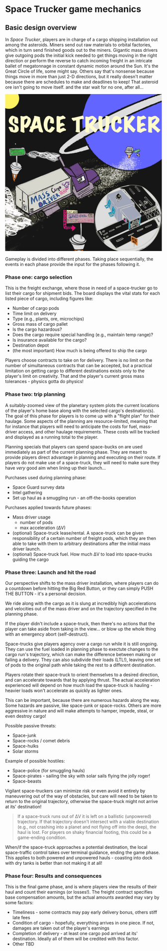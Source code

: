 # Space Trucker game mechanics

## Basic design overview

In _Space Trucker_, players are in charge of a cargo shipping installation out among the asteroids. Miners send out raw materials to orbital factories, which in turn send finished goods out to the miners. Gigantic mass drivers give outgoing pods the initial kick needed to get things moving in the right direction or perform the reverse to catch incoming freight in an intricate ballet of megatonnage in constant dynamic motion around the Sun. It's the Great Circle of life, some might say. Others say that's nonsense because things move in more than just 2-D directions, but it really doesn't matter because there are schedules to make and deadlines to keep! That asteroid ore isn't going to move itself. and the star wait for no one, after all...

![space trucker concept art](/design/Space_Trucker_Concept_Art.jpg)

Gameplay is divided into different phases. Taking place sequentially, the events in each phase provide the input for the phases following it.

### Phase one: cargo selection

This is the freight exchange, where those in need of a space-trucker go to list their cargo for shipment bids. The board displays the vital stats for each listed piece of cargo, including figures like:

* Number of cargo pods
* Time limit on delivery
* Type (e.g., plants, ore, microchips)
* Gross mass of cargo pallet
* Is the cargo hazardous?
* Does the cargo require special handling (e.g., maintain temp range)?
* Is insurance available for the cargo?
* Destination depot
* (the most important) How much is being offered to ship the cargo

Players choose contracts to take on for delivery. There is no limit on the number of simultaneous contracts that can be accepted, but a practical limitation on getting cargo to different destinations exists only to the player's limit on creativity. That and the player's current gross mass tolerances - physics gotta do physics!

### Phase two: trip planning

A suitably-zoomed view of the planetary system plots the current locations of the player's home base along with the selected cargo's destination(s). The goal of this phase for players is to come up with a "flight plan" for their haulage. Some aspects of the planning are resource-limited, meaning that for instance that players will need to anticipate the costs for fuel, mass-driver access, and other haulage requirements. These costs will be tracked and displayed as a running total to the player.

Planning specials that players can spend space-bucks on are used immediately as part of the current planning phase. They are meant to provide players direct advantage in planning and executing on their route. If players do not make use of a space-truck, they will need to make sure they have _very_ good aim when lining up their launch...

Purchases used during planning phase:

* Space Guard survey data
* Intel gathering
* Set up haul as a smuggling run - an off-the-books operation

Purchases applied towards future phases:

* Mass driver usage
  * number of pods
  * max acceleration (&Delta;V)
* (optional) Space-truck lease/rental. A space-truck can be given responsibility of a certain number of freight pods, which they are then able to take with them to arbitrary destinations after the initial mass driver launch.
* (optional) Space-truck fuel. How much &Delta;V to load into space-trucks guiding the cargo

### Phase three: Launch and hit the road

Our perspective shifts to the mass driver installation, where players can do a countdown before hitting the Big Red Button, or they can simply PUSH THE BUTTON - it's a personal decision.

We ride along with the cargo as it is slung at incredibly high accelerations and velocities out of the mass driver and on the trajectory specified in the planning phase.

If the player didn't include a space-truck, then there's no actions that the player can take aside from taking in the view... or blow up the whole thing with an emergency abort (self-destruct).

Space-trucks give players agency over a cargo run while it is still ongoing. They can use the fuel loaded in planning phase to exectute changes to the cargo run's trajectory, which can make the difference between making or failing a delivery. They can also subdivide their loads (LTL!), leaving one set of pods to the original path while taking the rest to a different destination.

Players rotate their space-truck to orient themselves to a desired direction, and can accelerate towards that by applying thrust. The actual acceleration experienced will depend on how much load the space-truck is hauling - heavier loads won't accelerate as quickly as lighter ones.

This can be important, because there are numerous hazards along the way. Some hazards are passive, like space-junk or space-rocks. Others are more aggressive in nature and will make attempts to hamper, impede, steal, or even destroy cargo!

Possible passive threats:

* Space-junk
* Space-rocks / comet debris
* Space-hulks
* Solar storms

Example of possible hostiles:

* Space-police (for smuggling hauls)
* Space-pirates - sailing the sky with solar sails flying the jolly roger!
* Space-beasts

Vigilant space-truckers can minimize risk or even avoid it entirely by maneuvering out of the way of obstacles, but care will need to be taken to return to the original trajectory, otherwise the space-truck might not arrive at its' destination!

> If a space-truck runs out of &Delta;V it is left on a ballistic (unpowered) trajectory. If that trajectory doesn't intersect with a viable destination (e.g., not crashing into a planet and not flying off into the deep), the haul is lost. For players on shaky financial footing, this could be a game-ending condition.

When/if the space-truck approaches a potential destination, the local space-traffic control takes over terminal guidance, ending the game phase. This applies to both powered and unpowered hauls - coasting into dock with dry tanks is better than not making it at all!

### Phase four: Results and consequences

This is the final game phase, and is where players view the results of their haul and count their earnings (or losses!). The freight contract specifies base compensation amounts, but the actual amounts awarded may vary by some factors:

* Timeliness - some contracts may pay early delivery bonus, others stiff late fees
* Condition of cargo - hopefully, everything arrives in one piece. If not, damages are taken out of the player's earnings
* Completion of delivery - at least one cargo pod arrived at its' destination. Ideally all of them will be credited with this factor.
* Other TBD
